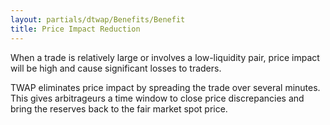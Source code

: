 ```yaml
---
layout: partials/dtwap/Benefits/Benefit
title: Price Impact Reduction
---
```



When a trade is relatively large or involves a low-liquidity pair, price impact will be high and cause significant losses to traders.

TWAP eliminates price impact by spreading the trade over several minutes. This gives arbitrageurs a time window to close price discrepancies and bring the reserves back to the fair market spot price.
